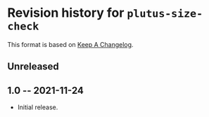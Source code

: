 # Revision history for `plutus-size-check`

This format is based on [Keep A Changelog](https://keepachangelog.com/en/1.0.0).

## Unreleased

## 1.0 -- 2021-11-24

* Initial release.
